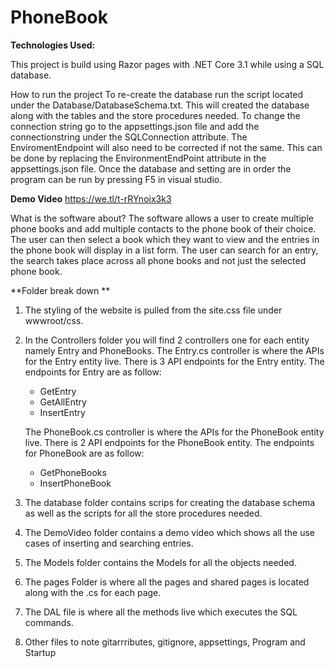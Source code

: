 # PhoneBook

**Technologies Used:**

This project is build using Razor pages with .NET Core 3.1 while using a SQL database.

How to run the project
To re-create the database run the script located under the Database/DatabaseSchema.txt. This will created the database along with the tables and the store procedures needed.
To change the connection string go to the appsettings.json file and add the connectionstring under the SQLConnection attribute.
The EnviromentEndpoint will also need to be corrected if not the same. This can be done by replacing the EnvironmentEndPoint attribute in the appsettings.json file.
Once the database and setting are in order the program can be run by pressing F5 in visual studio.

**Demo Video**
https://we.tl/t-rRYnoix3k3

What is the software about?
The software allows a user to create multiple phone books and add multiple contacts to the phone book of their choice.
The user can then select a book which they want to view and the entries in the phone book will display in a list form. 
The user can search for an entry, the search takes place across all phone books and not just the selected phone book. 

**Folder break down **
1. The styling of the website is pulled from the site.css file under wwwroot/css.

2. In the Controllers folder you will find 2 controllers one for each entity namely Entry and PhoneBooks.
  The Entry.cs controller is where the APIs for the Entry entity live. There is 3 API endpoints for the Entry entity. 
  The endpoints for Entry are as follow:
   - GetEntry
   - GetAllEntry
   - InsertEntry

   The PhoneBook.cs controller is where the APIs for the PhoneBook entity live. There is 2 API endpoints for the PhoneBook entity. 
   The endpoints for PhoneBook are as follow:
   - GetPhoneBooks
   - InsertPhoneBook
   
 3. The database folder contains scrips for creating the database schema as well as the scripts for all the store procedures needed.
 
 4. The DemoVideo folder contains a demo video which shows all the use cases of inserting and searching entries. 
 
 5. The Models folder contains the Models for all the objects needed. 
 
 6. The pages Folder is where all the pages and shared pages is located along with the .cs for each page.
 
 7. The DAL file is where all the methods live which executes the SQL commands. 
 
 8. Other files to note gitarrributes, gitignore, appsettings, Program and Startup 
 
